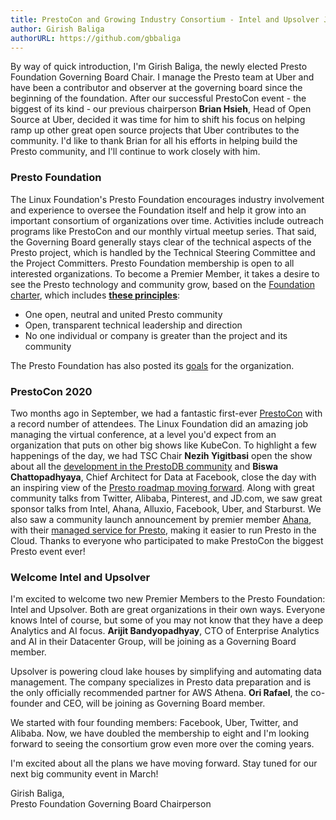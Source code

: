 ```yaml
---
title: PrestoCon and Growing Industry Consortium - Intel and Upsolver Join Presto Foundation
author: Girish Baliga
authorURL: https://github.com/gbbaliga
---
```


By way of quick introduction, I'm Girish Baliga, the newly elected Presto Foundation Governing Board Chair. I manage the Presto team at Uber and have been a contributor and observer at the governing board since the beginning of the foundation. After our successful PrestoCon event - the biggest of its kind - our previous chairperson **Brian Hsieh**, Head of Open Source at Uber, decided it was time for him to shift his focus on helping ramp up other great open source projects that Uber contributes to the community. I'd like to thank Brian for all his efforts in helping build the Presto community, and I'll continue to work closely with him.

### Presto Foundation
The Linux Foundation's Presto Foundation encourages industry involvement and experience to oversee the Foundation itself and help it grow into an important consortium of organizations over time. Activities include outreach programs like PrestoCon and our monthly virtual meetup series. That said, the Governing Board generally stays clear of the technical aspects of the Presto project, which is handled by the Technical Steering Committee and the Project Committers. Presto Foundation membership is open to all interested organizations. To become a Premier Member, it takes a desire to see the Presto technology and community grow, based on the [Foundation charter](https://github.com/prestodb/foundation), which includes **[these principles](https://github.com/prestodb/foundation/blob/master/PRINCIPLES.md#presto-foundation-principles)**:

* One open, neutral and united Presto community
* Open, transparent technical leadership and direction
* No one individual or company is greater than the project and its community

The Presto Foundation has also posted its [goals](https://github.com/prestodb/foundation) for the organization.

### PrestoCon 2020
Two months ago in September, we had a fantastic first-ever [PrestoCon](https://prestodb.io/prestocon.html) with a record number of attendees. The Linux Foundation did an amazing job managing the virtual conference, at a level you'd expect from an organization that puts on other big shows like KubeCon. To highlight a few happenings of the day, we had TSC Chair **Nezih Yigitbasi** open the show about all the [development in the PrestoDB community](https://static.sched.com/hosted_files/prestocon2020/66/prestocon-keynote-yigitbasi.pdf) and **Biswa Chattopadhyaya**, Chief Architect for Data at Facebook, close the day with an inspiring view of the [Presto roadmap moving forward](https://static.sched.com/hosted_files/prestocon2020/50/Presto%20%40%20Facebook%20Today%20and%20Tomorrow%20%28fburl.com_presto-vision-ext%29.pdf). Along with great community talks from Twitter, Alibaba, Pinterest, and JD.com, we saw great sponsor talks from Intel, Ahana, Alluxio, Facebook, Uber, and Starburst. We also saw a community launch announcement by premier member [Ahana](https://ahana.io/), with their [managed service for Presto](https://ahana.io/ahana-cloud/), making it easier to run Presto in the Cloud. Thanks to everyone who participated to make PrestoCon the biggest Presto event ever!

### Welcome Intel and Upsolver
I'm excited to welcome two new Premier Members to the Presto Foundation: Intel and Upsolver. Both are great organizations in their own ways. Everyone knows Intel of course, but some of you may not know that they have a deep Analytics and AI focus. **Arijit Bandyopadhyay**, CTO of Enterprise Analytics and AI in their Datacenter Group, will be joining as a Governing Board member. 

Upsolver is powering cloud lake houses by simplifying and automating data management. The company specializes in Presto data preparation and is the only officially recommended partner for AWS Athena.  **Ori Rafael**, the co-founder and CEO, will be joining as Governing Board member.

We started with four founding members: Facebook, Uber, Twitter, and Alibaba. Now, we have doubled the membership to eight and I'm looking forward to seeing the consortium grow even more over the coming years.

I'm excited about all the plans we have moving forward. Stay tuned for our next big community event in March!

Girish Baliga,  
Presto Foundation Governing Board Chairperson
